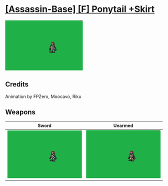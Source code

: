 # [\[Assassin-Base\] \[F\] Ponytail +Skirt](./)

<img src="./1.%20Sword/Sword_000.png" alt="[Assassin-Base] [F] Ponytail +Skirt standing" />

## Credits

Animation by FPZero, Moocavo, Riku

## Weapons


|Sword |Unarmed |
|  :---: | :---: |
| <img alt="Sword animation" src="./1.%20Sword/Sword.gif" /> | <img alt="Unarmed animation" src="./8.%20Unarmed/Unarmed.gif" /> |
